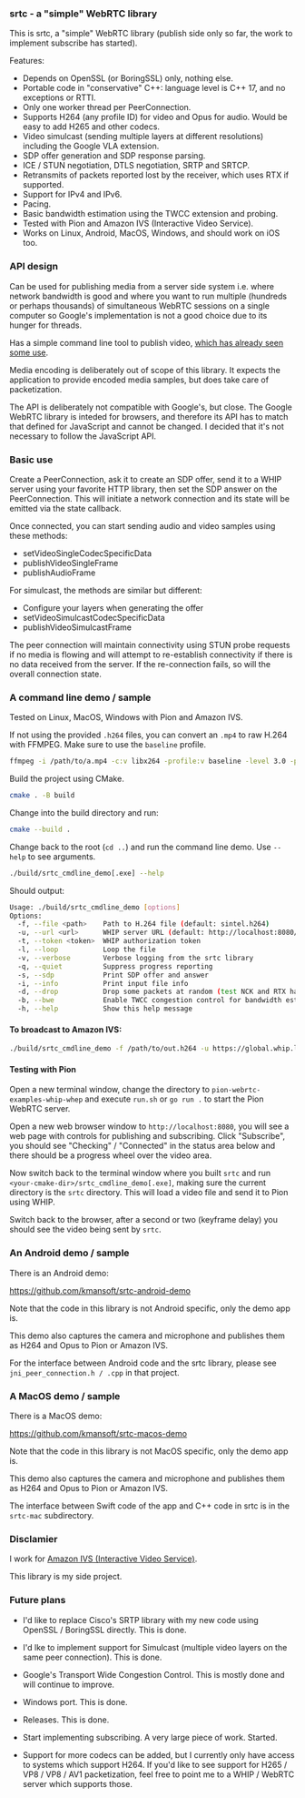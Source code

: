 ### srtc - a "simple" WebRTC library

This is srtc, a "simple" WebRTC library (publish side only so far, the work to implement subscribe has started).

Features:

- Depends on OpenSSL (or BoringSSL) only, nothing else.
- Portable code in "conservative" C++: language level is C++ 17, and no exceptions or RTTI.
- Only one worker thread per PeerConnection.
- Supports H264 (any profile ID) for video and Opus for audio. Would be easy to add H265 and other codecs.
- Video simulcast (sending multiple layers at different resolutions) including the Google VLA extension.
- SDP offer generation and SDP response parsing.
- ICE / STUN negotiation, DTLS negotiation, SRTP and SRTCP.
- Retransmits of packets reported lost by the receiver, which uses RTX if supported.
- Support for IPv4 and IPv6.
- Pacing.
- Basic bandwidth estimation using the TWCC extension and probing.
- Tested with Pion and Amazon IVS (Interactive Video Service).
- Works on Linux, Android, MacOS, Windows, and should work on iOS too.

### API design 

Can be used for publishing media from a server side system i.e. where network bandwidth is good and where you
want to run multiple (hundreds or perhaps thousands) of simultaneous WebRTC sessions on a single computer so Google's
implementation is not a good choice due to its hunger for threads.

Has a simple command line tool to publish video, [which has already seen some use](https://www.linkedin.com/posts/toddrsharp_releases-kmansoftsrtc-activity-7342987919445385216-N74_?utm_source=share&utm_medium=member_desktop&rcm=ACoAADsOqaEBZ5sFObLsqWe6Ii4d-zOg-Q6-iVM).

Media encoding is deliberately out of scope of this library. It expects the application to provide encoded media samples,
but does take care of packetization.

The API is deliberately not compatible with Google's, but close. The Google WebRTC library is inteded for browsers, and
therefore its API has to match that defined for JavaScript and cannot be changed. I decided that it's not necessary to
follow the JavaScript API.

### Basic use

Create a PeerConnection, ask it to create an SDP offer, send it to a WHIP server using your favorite HTTP library,
then set the SDP answer on the PeerConnection. This will initiate a network connection and its state will be emitted
via the state callback.

Once connected, you can start sending audio and video samples using these methods:

- setVideoSingleCodecSpecificData
- publishVideoSingleFrame
- publishAudioFrame

For simulcast, the methods are similar but different:

- Configure your layers when generating the offer
- setVideoSimulcastCodecSpecificData
- publishVideoSimulcastFrame

The peer connection will maintain connectivity using STUN probe requests if no media is flowing and will attempt to
re-establish connectivity if there is no data received from the server. If the re-connection fails, so will the
overall connection state.

### A command line demo / sample

Tested on Linux, MacOS, Windows with Pion and Amazon IVS.

If not using the provided `.h264` files, you can convert an `.mp4` to raw H.264 with FFMPEG. Make sure to use the `baseline` profile.

```bash
ffmpeg -i /path/to/a.mp4 -c:v libx264 -profile:v baseline -level 3.0 -preset medium -an -f h264 out.h264
```

Build the project using CMake.

```bash
cmake . -B build
```

Change into the build directory and run:

```bash
cmake --build .
```

Change back to the root (`cd ..`) and run the command line demo. Use `--help` to see arguments.

```bash
./build/srtc_cmdline_demo[.exe] --help
```

Should output:

```bash
Usage: ./build/srtc_cmdline_demo [options]
Options:
  -f, --file <path>    Path to H.264 file (default: sintel.h264)
  -u, --url <url>      WHIP server URL (default: http://localhost:8080/whip)
  -t, --token <token>  WHIP authorization token
  -l, --loop           Loop the file
  -v, --verbose        Verbose logging from the srtc library
  -q, --quiet          Suppress progress reporting
  -s, --sdp            Print SDP offer and answer
  -i, --info           Print input file info
  -d, --drop           Drop some packets at random (test NCK and RTX handling)
  -b, --bwe            Enable TWCC congestion control for bandwidth estimation
  -h, --help           Show this help message
```

#### To broadcast to Amazon IVS:

```bash
./build/srtc_cmdline_demo -f /path/to/out.h264 -u https://global.whip.live-video.net -t [YOUR STAGE TOKEN]
```

#### Testing with Pion

Open a new terminal window, change the directory to `pion-webrtc-examples-whip-whep` and execute `run.sh` or `go run .` to
start the Pion  WebRTC server.

Open a new web browser window to `http://localhost:8080`, you will see a web page with controls for publishing and subscribing.
Click "Subscribe", you should see "Checking" / "Connected" in the status area below and there should be a progress wheel
over the video area.

Now switch back to the terminal window where you built `srtc` and run `<your-cmake-dir>/srtc_cmdline_demo[.exe]`, making sure the
current directory is the `srtc` directory. This will load a video file and send it to Pion using WHIP.

Switch back to the browser, after a second or two (keyframe delay) you should see the video being sent by `srtc`.

### An Android demo / sample

There is an Android demo:

https://github.com/kmansoft/srtc-android-demo

Note that the code in this library is not Android specific, only the demo app is.

This demo also captures the camera and microphone and publishes them as H264 and Opus to Pion or Amazon IVS.

For the interface between Android code and the srtc library, please see `jni_peer_connection.h / .cpp` in that project.

### A MacOS demo / sample

There is a MacOS demo:

https://github.com/kmansoft/srtc-macos-demo

Note that the code in this library is not MacOS specific, only the demo app is.

This demo also captures the camera and microphone and publishes them as H264 and Opus to Pion or Amazon IVS.

The interface between Swift code of the app and C++ code in srtc is in the `srtc-mac` subdirectory.

### Disclamier

I work for [Amazon IVS (Interactive Video Service)](https://ivs.rocks/).

This library is my side project.

### Future plans

- I'd like to replace Cisco's SRTP library with my new code using OpenSSL / BoringSSL directly. This is done.

- I'd lke to implement support for Simulcast (multiple video layers on the same peer connection). This is done.

- Google's Transport Wide Congestion Control. This is mostly done and will continue to improve.

- Windows port. This is done.

- Releases. This is done.

- Start implementing subscribing. A very large piece of work. Started.

- Support for more codecs can be added, but I currently only have access to systems which support H264. If you'd
like to see support for H265 / VP8 / VP8 / AV1 packetization, feel free to point me to a WHIP / WebRTC server which
supports those.
